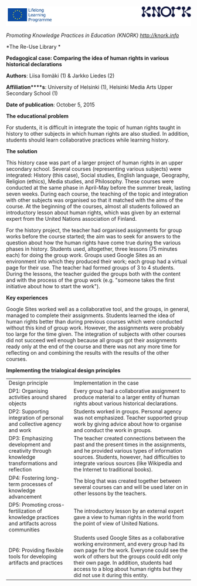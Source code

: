 ![image alt text](image_0.png)

*Promoting Knowledge Practices in Education (KNORK) http://knork.info*

*The Re-Use Library *

**Pedagogical case: Comparing the idea of human rights in various historical declarations**

**Authors**: Liisa Ilomäki (1) & Jarkko Liedes (2)

**Affiliation****s**: University of Helsinki (1), Helsinki Media Arts Upper Secondary School (1)

**Date of publication**: October 5, 2015

**The educational problem**

For students, it is difficult in integrate the topic of human rights taught in history to other subjects in which human rights are also studied. In addition, students should learn collaborative practices while learning history.

**The solution**

This history case was part of a larger project of human rights in an upper secondary school. Several courses (representing various subjects) were integrated: History (this case), Social studies, English language, Geography, Religion (ethics), Media studies, and Philosophy. These courses were conducted at the same phase in April-May before the summer break, lasting seven weeks. During each course, the teaching of the topic and integration with other subjects was organised so that it matched with the aims of the course. At the beginning of the courses, almost all students followed an introductory lesson about human rights, which was given by an external expert from the United Nations association of Finland.

For the history project, the teacher had organised assignments for group works before the course started; the aim was to seek for answers to the question about how the human rights have come true during the various phases in history. Students used, altogether, three lessons (75 minutes each) for doing the group work. Groups used Google Sites as an environment into which they produced their work; each group had a virtual page for their use. The teacher had formed groups of 3 to 4 students. During the lessons, the teacher guided the groups both with the content and with the process of the group work (e.g. "someone takes the first initiative about how to start the work").

**Key experiences**

Google Sites worked well as a collaborative tool, and the groups, in general, managed to complete their assignments. Students learned the idea of human rights better than during previous courses which were conducted without this kind of group work. However, the assignments were probably too large for the time given. The integration of subjects with other courses did not succeed well enough because all groups got their assignments ready only at the end of the course and there was not any more time for reflecting on and combining the results with the results of the other courses. 

**Implementing the trialogical design principles**

<table>
  <tr>
    <td>Design principle</td>
    <td>Implementation in the case</td>
  </tr>
  <tr>
    <td>DP1: Organising activities around shared objects</td>
    <td>Every group had a collaborative assignment to produce material to a  larger entity of human rights about various historical declarations.</td>
  </tr>
  <tr>
    <td>DP2: Supporting integration of personal and collective agency and work</td>
    <td>Students worked in groups. Personal agency was not emphasized. Teacher supported group work by giving advice about how to organise and conduct the work in groups.</td>
  </tr>
  <tr>
    <td>DP3: Emphasizing development and creativity through knowledge transformations and reflection</td>
    <td>The teacher created connections between the past and the present times in the assignments, and he provided various types of information sources. Students, however, had difficulties to integrate various sources (like Wikipedia and the Internet to traditional books).
</td>
  </tr>
  <tr>
    <td>DP4: Fostering long-term processes of knowledge advancement  </td>
    <td>The blog that was created together between several courses can and will be used later on in other lessons by the teachers. 
</td>
  </tr>
  <tr>
    <td>DP5: Promoting cross-fertilization of knowledge practices and artifacts across communities</td>
    <td>The introductory lesson by an external expert gave a view to human rights in the world from the point of view of United Nations.</td>
  </tr>
  <tr>
    <td>DP6: Providing flexible tools for developing artifacts and practices</td>
    <td>Students used Google Sites as a collaborative working environment, and every group had its own page for the work. Everyone could see the work of others but the groups could edit only their own page. In addition, students had access to a blog about human rights but they did not use it during this entity.</td>
  </tr>
</table>



